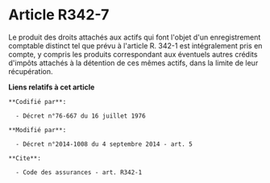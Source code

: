 # Article R342-7

Le produit des droits attachés aux actifs qui font l'objet d'un enregistrement comptable distinct tel que prévu à l'article
R. 342-1 est intégralement pris en compte, y compris les produits correspondant aux éventuels autres crédits d'impôts
attachés à la détention de ces mêmes actifs, dans la limite de leur récupération.

**Liens relatifs à cet article**

	**Codifié par**:

	  - Décret n°76-667 du 16 juillet 1976

	**Modifié par**:

	  - Décret n°2014-1008 du 4 septembre 2014 - art. 5

	**Cite**:

	  - Code des assurances - art. R342-1
